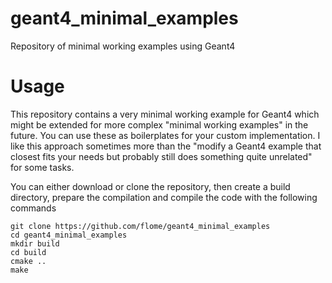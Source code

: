 # geant4_minimal_examples
Repository of minimal working examples using Geant4

# Usage
This repository contains a very minimal working example for Geant4 which might be extended for more complex "minimal working examples" in the future. You can use these as boilerplates for your custom implementation. I like this approach sometimes more than the "modify a Geant4 example that closest fits your needs but probably still does something quite unrelated" for some tasks.

You can either download or clone the repository, then create a build directory, prepare the compilation and compile the code with the following commands

```
git clone https://github.com/flome/geant4_minimal_examples
cd geant4_minimal_examples
mkdir build
cd build
cmake ..
make
```
